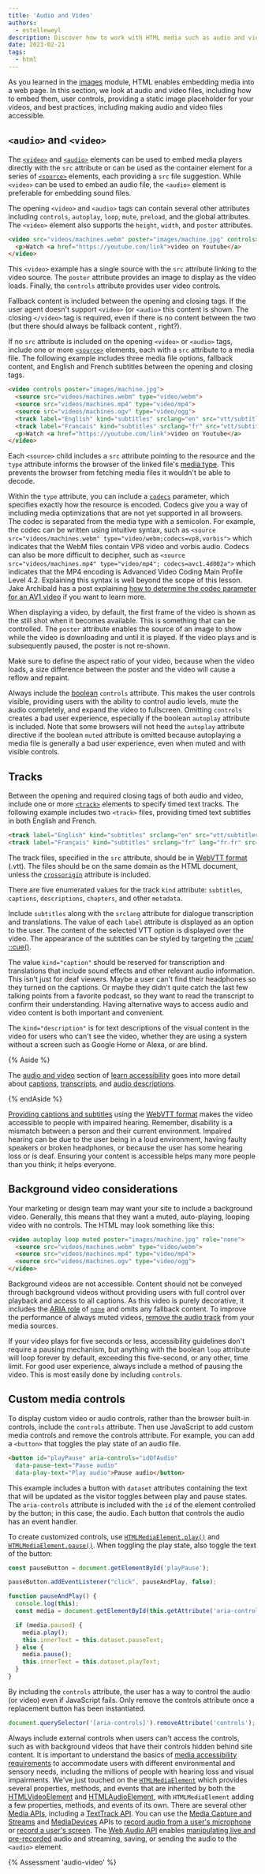```yaml
---
title: 'Audio and Video'
authors:
  - estelleweyl
description: Discover how to work with HTML media such as audio and video.
date: 2023-02-21
tags:
  - html
---
```


As you learned in the [images](/learn/html/images/) module, HTML enables embedding media into a web page. In this section,
we look at audio and video files, including how to embed them, user controls, providing a static image placeholder for your videos,
and best practices, including making audio and video files accessible.

## `<audio>` and `<video>`

The [`<video>`](https://developer.mozilla.org/docs/Web/HTML/Element/video) and [`<audio>`](https://developer.mozilla.org/docs/Web/HTML/Element/audio)
elements can be used to embed media players directly with the `src` attribute or can be used as the container element for a series of [`<source>`](https://developer.mozilla.org/docs/Web/HTML/Element/source) elements,
each providing a `src` file suggestion. While `<video>` can be used to embed an audio file, the `<audio>` element is preferable for embedding
sound files.

The opening `<video>` and `<audio>` tags can contain several other attributes including
`controls`, `autoplay`, `loop`, `mute`, `preload`, and the global attributes. The `<video>` element also supports the `height`, `width`, and
`poster` attributes.

```html
<video src="videos/machines.webm" poster="images/machine.jpg" controls>
  <p>Watch <a href="https://youtube.com/link">video on Youtube</a>
</video>
```

This `<video>` example has a single source with the `src` attribute linking to the video source. The `poster` attribute
provides an image to display as the video loads. Finally, the `controls` attribute provides user video controls.

Fallback content is included between the opening and closing tags. If the user agent doesn't support `<video>` (or `<audio>` this content is shown. The closing `</video>` tag is required, even if there is no content between the two
(but there should always be fallback content , right?).

If no `src` attribute is included on the opening `<video>` or `<audio>` tags, include one or more [`<source>`](https://developer.mozilla.org/docs/Web/HTML/Element/source) elements,
each with a `src` attribute to a media file. The following example includes three media file options, fallback content,
and English and French subtitles between the opening and closing tags.

```html
<video controls poster="images/machine.jpg">
  <source src="videos/machines.webm" type="video/webm">
  <source src="videos/machines.mp4" type="video/mp4">
  <source src="videos/machines.ogv" type="video/ogg">
  <track label="English" kind="subtitles" srclang="en" src="vtt/subtitles-en.vtt" default />
  <track label="Francais" kind="subtitles" srclang="fr" src="vtt/subtitles-fr.vtt" />
  <p>Watch <a href="https://youtube.com/link">video on Youtube</a>
</video>
```

Each `<source>` child includes a `src` attribute pointing to the resource and the `type` attribute informs the browser
of the linked file's [media type](https://developer.mozilla.org/docs/Web/Media/Formats/Containers). This prevents the browser
from fetching media files it wouldn't be able to decode.

Within the `type` attribute, you can include a [`codecs`](https://developer.mozilla.org/docs/Web/Media/Formats/codecs_parameter) parameter,
which specifies exactly how the resource is encoded. Codecs give you a way of including media optimizations that are not yet supported
in all browsers. The codec is separated from the media type with a semicolon. For example, the codec can be written using
intuitive syntax, such as `<source src="videos/machines.webm" type="video/webm;codecs=vp8,vorbis">` which indicates that the
WebM files contain VP8 video and vorbis audio. Codecs can also be more difficult to decipher, such as `<source src="videos/machines.mp4" type="video/mp4"; codecs=avc1.4d002a">`
which indicates that the MP4 encoding is Advanced Video Coding Main Profile Level 4.2. Explaining this syntax is well beyond
the scope of this lesson. Jake Archibald has a post explaining [how to determine the codec parameter for an AV1 video](https://jakearchibald.com/2022/html-codecs-parameter-for-av1/)
if you want to learn more.

When displaying a video, by default, the first frame of the video is shown as the still shot when it becomes available.
This is something that can be controlled. The `poster` attribute enables the source of an image to show while the video is downloading
and until it is played. If the video plays and is subsequently paused, the poster is not re-shown.

Make sure to define the aspect ratio of your video, because when the video loads, a size difference
between the poster and the video will cause a reflow and repaint.

Always include the [boolean](/learn/html/attributes/#boolean-attributes) `controls` attribute. This makes the user controls
visible, providing users with the ability to control audio levels, mute the audio completely, and expand the video to fullscreen.
Omitting `controls` creates a bad user experience, especially if the boolean `autoplay` attribute is included. Note that some
browsers will not heed the `autoplay` attribute directive if the boolean `muted` attribute is omitted because autoplaying a
media file is generally a bad user experience, even when muted and with visible controls.

## Tracks

Between the opening and required closing tags of both audio and video, include one or more [`<track>`](https://developer.mozilla.org/docs/Web/HTML/Element/track)
elements to specify timed text tracks. The following example includes two `<track>` files, providing timed text subtitles in both English and French.

```html
<track label="English" kind="subtitles" srclang="en" src="vtt/subtitles-en.vtt" default />
<track label="Français" kind="subtitles" srclang="fr" lang="fr-fr" src="vtt/subtitles-fr.vtt" />
```

The track files, specified in the `src` attribute, should be in [WebVTT format](https://developer.mozilla.org/docs/Web/API/WebVTT_API) (.vtt).
The files should be on the same domain as the HTML document, unless the [`crossorigin`](https://developer.mozilla.org/docs/Web/HTML/Attributes/crossorigin)
attribute is included.

There are five enumerated values for the track `kind` attribute: `subtitles`, `captions`, `descriptions`, `chapters`, and other `metadata`.

Include `subtitles` along with the `srclang` attribute for dialogue transcription and translations. The value of each `label` attribute
is displayed as an option to the user. The content of the selected VTT option is displayed over the video. The appearance of the
subtitles can be styled by targeting the [::cue/ ::cue()](https://developer.mozilla.org/docs/Web/CSS/::cue).

The value `kind="caption"` should be reserved for transcription and translations that include sound effects and other relevant audio information.
This isn't just for deaf viewers. Maybe a user can't find their headphones so they turned on the captions. Or maybe they didn't
quite catch the last few talking points from a favorite podcast, so they want to read the transcript to confirm their understanding.
Having alternative ways to access audio and video content is both important and convenient.

The `kind="description"` is for text descriptions of the visual content in the video for users who can't see the video, whether
they are using a system without a screen such as Google Home or Alexa, or are blind.

{% Aside %}

The [audio and video](/learn/accessibility/video-audio/) section of [learn accessibility](/learn/accessibility/) goes into
more detail about [captions](/learn/accessibility/video-audio/#captions), [transcripts](/learn/accessibility/video-audio/#transcripts),
and [audio descriptions](/learn/accessibility/video-audio/#audio-descriptions).

{% endAside %}

[Providing captions and subtitles](https://developer.mozilla.org/docs/Web/Guide/Audio_and_video_delivery/Adding_captions_and_subtitles_to_HTML5_video)
using the [WebVTT format](https://developer.mozilla.org/docs/Web/API/WebVTT_API) makes the video accessible to people with
impaired hearing. Remember, disability is a mismatch between a person and their current environment. Impaired hearing can be due
to the user being in a loud environment, having faulty speakers or broken headphones, or because the user has some hearing loss or
is deaf. Ensuring your content is accessible helps many more people than you think; it helps everyone.

## Background video considerations

Your marketing or design team may want your site to include a background video. Generally, this means that they want a muted,
auto-playing, looping video with no controls. The HTML may look something like this:

```html
<video autoplay loop muted poster="images/machine.jpg" role="none">
  <source src="videos/machines.webm" type="video/webm">
  <source src="videos/machines.mp4" type="video/mp4">
  <source src="videos/machines.ogv" type="video/ogg">
</video>
```

Background videos are not accessible. Content should not be conveyed through background videos without providing users with full
control over playback and access to all captions. As this video is purely decorative, it includes the [ARIA role](https://developer.mozilla.org/docs/Web/Accessibility/ARIA/Roles)
of [`none`](https://developer.mozilla.org/docs/Web/Accessibility/ARIA/Roles/none_role) and omits any fallback content.
To improve the performance of always muted videos, [remove the audio track](https://gist.github.com/liangfu/97f877e311210fa0ae18a31fdd92982e) from your media sources.

If your video plays for five seconds or less, accessibility guidelines don't require a pausing mechanism, but anything
with the boolean `loop` attribute will loop forever by default, exceeding this five-second, or any other, time limit. For good
user experience, always include a method of pausing the video. This is most easily done by including `controls`.

## Custom media controls

To display custom video or audio controls, rather than the browser built-in controls, include the `controls` attribute. Then use
JavaScript to add custom media controls and remove the controls attribute. For example, you can add a `<button>` that toggles
the play state of an audio file.

```html
<button id="playPause" aria-controls="idOfAudio"
  data-pause-text="Pause audio"
  data-play-text="Play audio">Pause audio</button>
```

This example includes a button with `dataset` attributes containing the text that will be updated as the visitor toggles
between play and pause states. The `aria-controls` attribute is included with the `id` of the element controlled by the button;
in this case, the audio. Each button that controls the audio has an event handler.

To create customized controls, use [`HTMLMediaElement.play()`](https://developer.mozilla.org/docs/Web/API/HTMLMediaElement/play) and
[`HTMLMediaElement.pause()`](https://developer.mozilla.org/docs/Web/API/HTMLMediaElement/pause). When toggling the play state,
also toggle the text of the button:

```js
const pauseButton = document.getElementById('playPause');

pauseButton.addEventListener("click", pauseAndPlay, false);

function pauseAndPlay() {
  console.log(this);
  const media = document.getElementById(this.getAttribute('aria-controls'));

  if (media.paused) {
    media.play();
    this.innerText = this.dataset.pauseText;
  } else {
    media.pause();
    this.innerText = this.dataset.playText;
  }
}
```

By including the `controls` attribute, the user has a way to control the audio (or video) even if JavaScript fails.
Only remove the controls attribute once a replacement button has been instantiated.

```js
document.querySelector('[aria-controls]').removeAttribute('controls');
```

Always include external controls when users can't access the controls, such as with background videos that have their controls hidden
behind site content. It is important to understand the basics of [media accessibility requirements](https://www.w3.org/WAI/WCAG21/Understanding/time-based-media) to accommodate users with
different environmental and sensory needs, including the millions of people with hearing loss and visual impairments.
We've just touched on the [`HTMLMediaElement`](https://developer.mozilla.org/docs/Web/API/HTMLMediaElement) which provides several properties, methods, and events that are inherited by both the
[HTMLVideoElement](https://developer.mozilla.org/docs/Web/API/HTMLVideoElement) and
[HTMLAudioElement](https://developer.mozilla.org/docs/Web/API/HTMLAudioElement), with `HTMLMediaElement` adding a few properties,
methods, and events of its own. There are several other [Media APIs](https://developer.mozilla.org/docs/Web/Media#apis),
including a [TextTrack API](https://developer.mozilla.org/docs/Web/API/TextTrack). You can use the [Media Capture and Streams](https://developer.mozilla.org/docs/Web/API/Media_Capture_and_Streams_API)
and [MediaDevices](https://developer.mozilla.org/docs/Web/API/MediaDevices) APIs to [record audio from a user's microphone](/patterns/media/microphone-record/)
or [record a user's screen](/patterns/media/screen-record/). The [Web Audio API](https://developer.mozilla.org/docs/Web/API/Web_Audio_API)
enables [manipulating live and pre-recorded](/patterns/media/audio-effects/) audio and streaming, saving, or sending the audio to the `<audio>` element.

{% Assessment 'audio-video' %}
